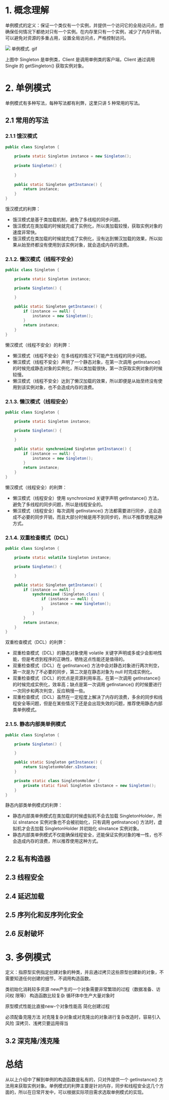 # 1. 概念理解

单例模式的定义：保证一个类仅有一个实例，并提供一个访问它的全局访问点，想确保任何情况下都绝对只有一个实例。在内存里只有一个实例，减少了内存开销，可以避免对资源的多重占用，设置全局访问点，严格控制访问。

![](http://upload-images.jianshu.io/upload_images/15921086-9128c832c16c058b.gif) 单例模式. gif

上图中 Singleton 是单例类，Client 是调用单例类的客户端，Client 通过调用 Single 的 getSingleton() 获取实例对象。

# 2. 单例模式

单例模式有多种写法，每种写法都有利弊，这里只讲 5 种常用的写法。

## 2.1 常用的写法

### 2.1.1 饿汉模式

```java
public class Singleton {
    
    private static Singleton instance = new Singleton(); 
    
    private Singleton() {
        
    }
    
    public static Singleton getInstance() {
        return instance;
    }
}
```

饿汉模式的利弊：

*   饿汉模式是基于类加载机制，避免了多线程的同步问题。
*   饿汉模式在类加载的时候就完成了实例化，所以类加载较慢，获取实例对象的速度非常快。
*   饿汉模式在类加载的时候就完成了实例化，没有达到懒汉加载的效果，所以如果从始至终都没有使用到该实例对象，就会造成内存的浪费。

### 2.1.2. 懒汉模式（线程不安全）

```java
public class Singleton {

    private static Singleton instance;

    private Singleton() {

    }

    public static Singleton getInstance() {
        if (instance == null) {
            instance = new Singleton();
        }
        return instance;
    }
}
```

懒汉模式（线程不安全）的利弊：

*   懒汉模式（线程不安全）在多线程的情况下可能产生线程的同步问题。
*   懒汉模式（线程不安全）声明了一个静态对象，在第一次调用 getInstance() 的时候完成静态对象的实例化，所以类加载很快，第一次获取实例对象的时候较慢。
*   懒汉模式（线程不安全）达到了懒汉加载的效果，所以即便是从始至终没有使用到该实例对象，也不会造成内存的浪费。

### 2.1.3. 懒汉模式（线程安全）

```java
public class Singleton {

    private static Singleton instance;

    private Singleton() {

    }

    public static synchronized Singleton getInstance() {
        if (instance == null) {
            instance = new Singleton();
        }
        return instance;
    }
}


```

懒汉模式（线程安全）的利弊：

*   懒汉模式（线程安全）使用 synchronized 关键字声明 getInstance() 方法，避免了多线程的同步问题，所以是线程安全的。
*   懒汉模式（线程安全）每次调用 getInstance() 方法都需要进行同步，这会造成不必要的同步开销，而且大部分时候是用不到同步的，所以不推荐使用这种方式。

### 2.1.4. 双重检查模式（DCL）

```java
public class Singleton {

    private static volatile Singleton instance;

    private Singleton() {

    }

    public static Singleton getInstance() {
        if (instance == null) {
            synchronized (Singleton.class) {
                if (instance == null) {
                    instance = new Singleton();
                }
            }
        }
        return instance;
    }
}
```

双重检查模式（DCL）的利弊：

*   双重检查模式（DCL）的静态对象使用 volatile 关键字声明或多或少会影响性能，但是考虑到程序的正确性，牺牲这点性能还是值得的。
*   双重检查模式（DCL）在 getInstance() 方法中会对静态对象进行两次判空，第一次是为了不必要的同步，第二次是在静态对象为 null 时完成实例化。
*   双重检查模式（DCL）的优点是资源利用率高，在第一次调用 getInstance() 的时候完成实例化，效率高；缺点是第一次调用 getInstance() 的时候要进行一次同步和两次判空，反应稍慢一些。
*   双重检查模式（DCL）虽然在一定程度上解决了内存的浪费，多余的同步和线程安全等问题，但是在某些情况下还是会出现失效的问题，推荐使用静态内部类单例模式。

### 2.1.5. 静态内部类单例模式

```java
public class Singleton {

    private Singleton() {

    }

    public static Singleton getInstance() {
        return SingletonHolder.sInstance;
    }

    private static class SingletonHolder {
        private static final Singleton sInstance = new Singleton();
    }
}
```

静态内部类单例模式的利弊：

*   静态内部类单例模式在类加载的时候虚拟机不会去加载 SingletonHolder，所以 sInstance 实例对象也不会被初始化，只有调用 getInstance() 方法时，虚拟机才会去加载 SingletonHolder 并初始化 sInstance 实例对象。
*   静态内部类单例模式不仅能确保线程安全，还能保证实例对象的唯一性，也不会造成内存的浪费，所以推荐使用这种方式。

## 2.2 私有构造器



## 2.3 线程安全





## 2.4 延迟加载





## 2.5 序列化和反序列化安全



## 2.6 反射破坏





# 3. 多例模式

定义：指原型实例指定创建对象的种类，并且通过拷贝这些原型创建新的对象，不需要知道任何创建的细节，不调用构造函数。

类初始化消耗较多资源
new产生的一个对象需要非常繁琐的过程（数据准备、访问权
限等）
构造函数比较复杂
循环体中生产大量对象时

原型模式性能比直接new-个对象性能高
简化创建过程

必须配备克隆方法
对克隆复杂对象或对克隆出的对象进行复杂改造时，容易引入风险
深拷贝、浅拷贝要运用得当

## 3.2 深克隆/浅克隆



总结
==

从以上介绍中了解到单例的构造函数是私有的，只对外提供一个 getInstance() 方法用来获取实例对象。单例模式的利弊主要是针对内存，同步和线程安全这几个方面的，所以在日常开发中，可以根据实际项目需求选取单例模式的实现。